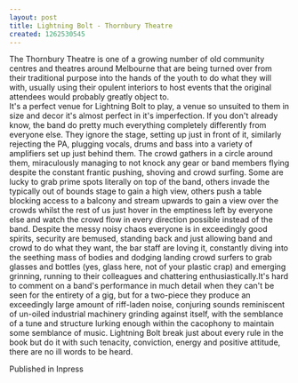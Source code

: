 ```yaml
---
layout: post
title: Lightning Bolt - Thornbury Theatre
created: 1262530545
---
```

<p>The Thornbury Theatre is one of a growing number of old community centres and theatres around Melbourne that are being turned over from their traditional purpose into the hands of the youth to do what they will with, usually using their opulent interiors to host events that the original attendees would probably greatly object to.<br />It&#39;s a perfect venue for Lightning Bolt to play, a venue so unsuited to them in size and decor it&#39;s almost perfect in it&#39;s imperfection. If you don&#39;t already know, the band do pretty much everything completely differently from everyone else. They ignore the stage, setting up just in front of it, similarly rejecting the PA, plugging vocals, drums and bass into a variety of amplifiers set up just behind them. The crowd gathers in a circle around them, miraculously managing to not knock any gear or band members flying despite the constant frantic pushing, shoving and crowd surfing. Some are lucky to grab prime spots literally on top of the band, others invade the typically out of bounds stage to gain a high view, others push a table blocking access to a balcony and stream upwards to gain a view over the crowds whilst the rest of us just hover in the emptiness left by everyone else and watch the crowd flow in every direction possible instead of the band. Despite the messy noisy chaos everyone is in exceedingly good spirits, security are bemused, standing back and just allowing band and crowd to do what they want, the bar staff are loving it, constantly diving into the seething mass of bodies and dodging landing crowd surfers to grab glasses and bottles (yes, glass here, not of your plastic crap) and emerging grinning, running to their colleagues and chattering enthusiastically.It&#39;s hard to comment on a band&#39;s performance in much detail when they can&#39;t be seen for the entirety of a gig, but for a two-piece they produce an exceedingly large amount of riff-laden noise, conjuring sounds reminiscent of un-oiled industrial machinery grinding against itself, with the semblance of a tune and structure lurking enough within the cacophony to maintain some semblance of music. Lightning Bolt break just about every rule in the book but do it with such tenacity, conviction, energy and positive attitude, there are no ill words to be heard.</p><p>Published in Inpress</p>
